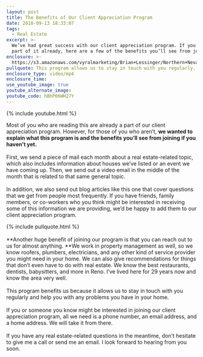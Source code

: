 ```yaml
---
layout: post
title: The Benefits of Our Client Appreciation Program
date: 2018-09-13 18:33:07
tags:
  - Real Estate
excerpt: >-
  We’ve had great success with our client appreciation program. If you aren’t a
  part of it already, here are a few of the benefits you’ll see from joining.
enclosure: >-
  https://s3.amazonaws.com/vyralmarketing/Brian+Lessinger/Northern+Nevada+Real+Estate-+The+Benefits+of+Our+Client+Appreciation+Program.mp4
pullquote: This program allows us to stay in touch with you regularly.
enclosure_type: video/mp4
enclosure_time:
use_youtube_image: true
youtube_alternate_image:
youtube_code: hBhP06WH27Y
---
```


{% include youtube.html %}

Most of you who are reading this are already a part of our client appreciation program. However, for those of you who aren’t,&nbsp;**we wanted to explain what this program is and the benefits you’ll see from joining if you haven’t yet.**<br><br>First, we send a piece of mail each month about a real estate-related topic, which also includes information about houses we’ve listed or an event we have coming up. Then, we send out a video email in the middle of the month that is related to that same general topic.<br><br>In addition, we also send out blog articles like this one that cover questions that we get from people most frequently. If you have friends, family members, or co-workers who you think might be interested in receiving some of this information we are providing, we’d be happy to add them to our client appreciation program.

{% include pullquote.html %}<br><br>**Another huge benefit of joining our program is that you can reach out to us for almost anything.&nbsp;**We work in property management as well, so we know roofers, plumbers, electricians, and any other kind of service provider you might need in your home. We can also give recommendations for things that don’t even have to do with real estate. We know the best restaurants, dentists, babysitters, and more in Reno. I’ve lived here for 29 years now and know the area very well.<br><br>This program benefits us because it allows us to stay in touch with you regularly and help you with any problems you have in your home.&nbsp;<br><br>If you or someone you know might be interested in joining our client appreciation program, all we need is a phone number, an email address, and a home address. We will take it from there.<br><br>If you have any real estate-related questions in the meantime, don’t hesitate to give me a call or send me an email. I look forward to hearing from you soon.

&nbsp;